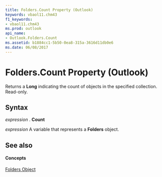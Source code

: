 ```yaml
---
title: Folders.Count Property (Outlook)
keywords: vbaol11.chm43
f1_keywords:
- vbaol11.chm43
ms.prod: outlook
api_name:
- Outlook.Folders.Count
ms.assetid: b1884cc1-5b50-0ea8-315a-3616d11db0e6
ms.date: 06/08/2017
---
```



# Folders.Count Property (Outlook)

Returns a  **Long** indicating the count of objects in the specified collection. Read-only.


## Syntax

 _expression_ . **Count**

 _expression_ A variable that represents a **Folders** object.


## See also


#### Concepts


[Folders Object](Outlook.Folders.md)

